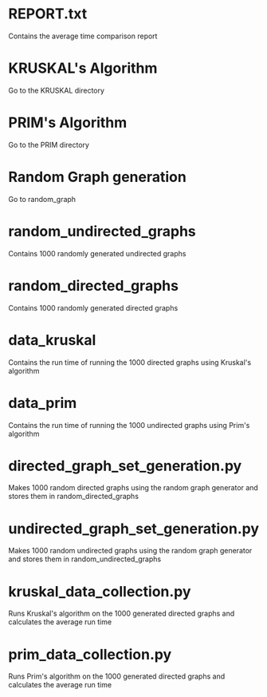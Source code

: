 # REPORT.txt

Contains the average time comparison report

# KRUSKAL's Algorithm

Go to the KRUSKAL directory

# PRIM's Algorithm

Go to the PRIM directory

# Random Graph generation

Go to random_graph

# random_undirected_graphs

Contains 1000 randomly generated undirected graphs

# random_directed_graphs

Contains 1000 randomly generated directed graphs

# data_kruskal

Contains the run time of running the 1000 directed graphs using Kruskal's algorithm

# data_prim

Contains the run time of running the 1000 undirected graphs using Prim's algorithm

# directed_graph_set_generation.py

Makes 1000 random directed graphs using the random graph generator and stores them in random_directed_graphs

# undirected_graph_set_generation.py

Makes 1000 random undirected graphs using the random graph generator and stores them in random_undirected_graphs

# kruskal_data_collection.py

Runs Kruskal's algorithm on the 1000 generated directed graphs and calculates the average run time

# prim_data_collection.py

Runs Prim's algorithm on the 1000 generated directed graphs and calculates the average run time